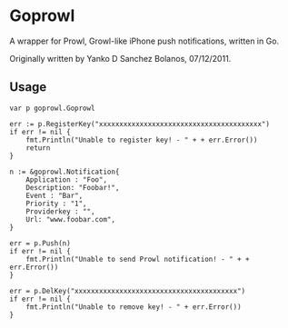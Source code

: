 Goprowl
===

A wrapper for Prowl, Growl-like iPhone push notifications, written in Go.

Originally written by Yanko D Sanchez Bolanos, 07/12/2011.

Usage
---

	var p goprowl.Goprowl

	err := p.RegisterKey("xxxxxxxxxxxxxxxxxxxxxxxxxxxxxxxxxxxxxxxx")
	if err != nil {
		fmt.Println("Unable to register key! - " + + err.Error())
		return
	}

	n := &goprowl.Notification{
	    Application : "Foo",
	    Description: "Foobar!",
	    Event : "Bar",
		Priority : "1",
		Providerkey : "",
		Url: "www.foobar.com",		
	}

	err = p.Push(n)
	if err != nil {
		fmt.Println("Unable to send Prowl notification! - " + + err.Error())
	}
	
	err = p.DelKey("xxxxxxxxxxxxxxxxxxxxxxxxxxxxxxxxxxxxxxxx")
	if err != nil {
		fmt.Println("Unable to remove key! - " + err.Error())
	}